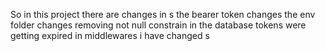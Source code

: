 So in this project there are 
changes in s 
the bearer token changes 
the env folder changes
removing not null constrain in the database
tokens were getting expired
in middlewares i have  changed s